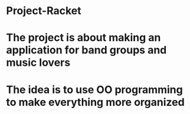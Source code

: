 # Project-Racket
# The project is about making an application for band groups and music lovers
# The idea is to use OO programming to make everything more organized
